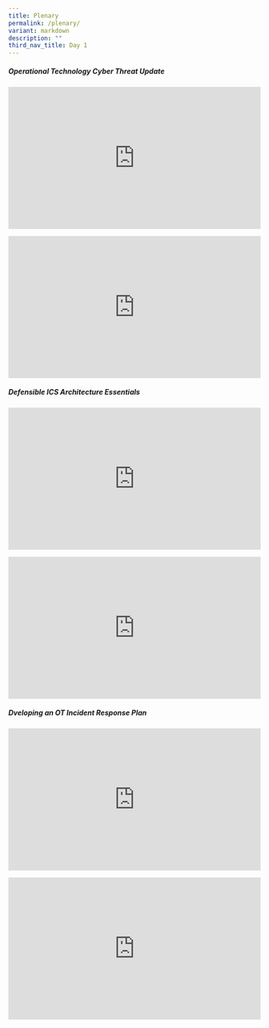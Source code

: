 ```yaml
---
title: Plenary
permalink: /plenary/
variant: markdown
description: ""
third_nav_title: Day 1
---
```

#####  Operational Technology Cyber Threat Update

<p></p><div class="video-container">
<iframe width="853" height="315" src="https://www.youtube.com/embed/X6pR1qk44SQ?si=9ZoGprh2mwTybQ_Y" frameborder="0" allow="accelerometer; autoplay; encrypted-media; gyroscope; picture-in-picture" allowfullscreen=""></iframe></div><p></p>

<p></p><div class="video-container">
<iframe width="853" height="315" src="https://www.youtube.com/embed/tORBzh82Yig?si=7-vYTJeVshuOBhj6" frameborder="0" allow="accelerometer; autoplay; encrypted-media; gyroscope; picture-in-picture" allowfullscreen=""></iframe></div><p></p>


#####  Defensible ICS Architecture Essentials 
<p></p><div class="video-container">
<iframe width="853" height="315" src="https://www.youtube.com/embed/zv8mgtdTTIk?si=IakZvT4MNBki4GOP" frameborder="0" allow="accelerometer; autoplay; encrypted-media; gyroscope; picture-in-picture" allowfullscreen=""></iframe></div><p></p>

<p></p><div class="video-container">
<iframe width="853" height="315" src="https://www.youtube.com/embed/97HT3wPlAOQ?si=M7SMWflAY_EIbDWP" frameborder="0" allow="accelerometer; autoplay; encrypted-media; gyroscope; picture-in-picture" allowfullscreen=""></iframe></div><p></p>

#####  Dveloping an OT Incident Response Plan
<p></p><div class="video-container">
<iframe width="853" height="315" src="https://www.youtube.com/embed/eisunGZ4XN8?si=M8m2eRHdxijJsW9O" frameborder="0" allow="accelerometer; autoplay; encrypted-media; gyroscope; picture-in-picture" allowfullscreen=""></iframe></div><p></p>

<p></p><div class="video-container">
<iframe width="853" height="315" src="https://www.youtube.com/embed/3nkeL8e1O2o?si=z9p5Pr4SC_ZDXDC8" frameborder="0" allow="accelerometer; autoplay; encrypted-media; gyroscope; picture-in-picture" allowfullscreen=""></iframe></div><p></p>


<style type="text/css"> 
	    .video-container {
      position: relative;
      padding-bottom: 56.25%; /* 16:9 */
      height: 0;
    }
    .video-container iframe {
      position: absolute;
      top: 0;
      left: 0;
      width: 100%;
      height: 100%;
    }
	</style>